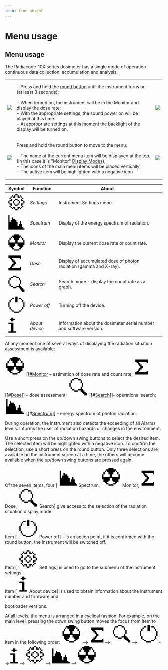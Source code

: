 ```yaml
---
icon: line-height
---
```


# Menu usage

## Menu usage

The Radiacode-10X series dosimeter has a single mode of operation - continuous data collection, accumulation and analysis.

|                                                     |                                                                                                                                                                                                                                                                                                                                                                                                 |                                                        |
| --------------------------------------------------- | ----------------------------------------------------------------------------------------------------------------------------------------------------------------------------------------------------------------------------------------------------------------------------------------------------------------------------------------------------------------------------------------------- | ------------------------------------------------------ |
| ![](../.gitbook/assets/RC101\_is\_off\_f.png)       | <p>- Press and hold the <a href="buttons.md">round button</a> until the instrument turns on (at least 3 seconds);<br><br>- When turned on, the instrument will be in the Monitor and display the dose rate;<br>- With the appropriate settings, the sound power on will be played at this time.<br>- At appropriate settings at this moment the backlight of the display will be turned on.</p> | ![](../.gitbook/assets/estimation\_sound\_on\_f.png)   |
| ![](../.gitbook/assets/estimation\_unlocked\_f.png) | <p>Press and hold the round button to move to the menu;<br><br>- The name of the current menu item will be displayed at the top. (In this case it is "Monitor" <a href="menu-usage.md#monitor">Display Modes</a>);<br>- The icons of the main menu items will be placed vertically;<br>- The active item will be highlighted with a negative icon</p>                                           | ![](../.gitbook/assets/menu\_monitor\_selected\_f.png) |



<table><thead><tr><th>Symbol</th><th>Function</th><th>About</th><th data-hidden></th></tr></thead><tbody><tr><td><img src="../.gitbook/assets/setting_sym.png" alt=""></td><td><em>Settings</em></td><td>Instrument Settings menu.</td><td></td></tr><tr><td><img src="../.gitbook/assets/spectrum_sym.png" alt=""></td><td><em>Spectrum</em></td><td>Display of the energy spectrum of radiation.</td><td></td></tr><tr><td><img src="../.gitbook/assets/dose_rate_sym (2).png" alt=""></td><td><em>Monitor</em></td><td>Display the current dose rate or count rate.</td><td></td></tr><tr><td><img src="../.gitbook/assets/dose_sym.png" alt=""></td><td><em>Dose</em></td><td>Display of accumulated dose of photon radiation (gamma and X-ray).</td><td></td></tr><tr><td><img src="../.gitbook/assets/lookup_sym.png" alt=""></td><td><em>Search</em></td><td>Search mode - display the count rate as a graph.</td><td></td></tr><tr><td><img src="../.gitbook/assets/onoff_sym.png" alt=""></td><td><em>Power off</em></td><td>Turning off the device.</td><td></td></tr><tr><td><img src="../.gitbook/assets/info_sym.png" alt=""></td><td><em>About device</em></td><td>Information about the dosimeter serial number and software version.</td><td></td></tr></tbody></table>

At any moment one of several ways of displaying the radiation situation assessment is available:

<img src="../.gitbook/assets/dose_rate_sym (2).png" alt="" data-size="line"> \[\[[#Monitor](menu-usage.md#monitor) – estimation of dose rate and count rate; <img src="../.gitbook/assets/dose_sym.png" alt="" data-size="line">\[\[#[Dose](menu-usage.md#dose)]] – dose assessment; <img src="../.gitbook/assets/lookup_sym.png" alt="" data-size="line"> \[\[#[Search](menu-usage.md#search)]]– operational search; <img src="../.gitbook/assets/spectrum_sym.png" alt="" data-size="line"> \[\[#[Spectrum](menu-usage.md#spectrum)]] –  energy spectrum of photon radiation.

During operation, the instrument also detects the exceeding of all Alarms levels. Informs the user of radiation hazards or changes in the environment.

Use a short press on the up/down swing buttons to select the desired item. The selected item will be highlighted with a negative icon. To confirm the selection, use a short press on the round button. Only three selections are available on the instrument screen at a time, the others will become available when the up/down swing buttons are pressed again.

Of the seven items, four \[ <img src="../.gitbook/assets/spectrum_sym.png" alt="" data-size="line">Spectrum, <img src="../.gitbook/assets/dose_rate_sym (2).png" alt="" data-size="line"> Monitor, <img src="../.gitbook/assets/dose_sym.png" alt="" data-size="line"> Dose, <img src="../.gitbook/assets/lookup_sym.png" alt="" data-size="line"> Search] give access to the selection of the radiation situation display mode.

Item \[ <img src="../.gitbook/assets/onoff_sym.png" alt="" data-size="line"> Power off] – is an action point, if it is confirmed with the round button, the instrument will be switched off.

Item \[ <img src="../.gitbook/assets/setting_sym.png" alt="" data-size="line"> Settings] is used to go to the submenu of the instrument settings.\
Item \[ <img src="../.gitbook/assets/info_sym.png" alt="" data-size="line"> About device] is used to obtain information about the instrument number and firmware and

bootloader versions.

At all levels, the menu is arranged in a cyclical fashion. For example, on the main level, pressing the down swing button moves the focus from item to item in the following order: <img src="../.gitbook/assets/dose_rate_sym (2).png" alt="" data-size="line"> --> <img src="../.gitbook/assets/dose_sym.png" alt="" data-size="line">--> <img src="../.gitbook/assets/lookup_sym.png" alt="" data-size="line">--> <img src="../.gitbook/assets/onoff_sym.png" alt="" data-size="line">--><img src="../.gitbook/assets/info_sym.png" alt="" data-size="line">--><img src="../.gitbook/assets/setting_sym.png" alt="" data-size="line">--><img src="../.gitbook/assets/spectrum_sym.png" alt="" data-size="line">--><img src="../.gitbook/assets/dose_rate_sym (2).png" alt="" data-size="line">

